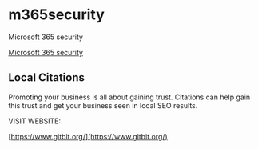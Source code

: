 # m365security
Microsoft 365 security

[Microsoft 365 security](https://boyd648.github.io/m365security/)

## Local Citations

Promoting your business is all about gaining trust. Citations can help gain this trust and get your business seen in local SEO results.

VISIT WEBSITE:

[https://www.gitbit.org/](https://www.gitbit.org/)
